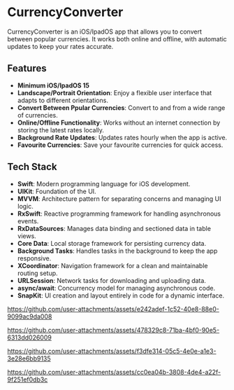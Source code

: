 # CurrencyConverter

CurrencyConverter is an iOS/IpadOS app that allows you to convert between popular currencies. It works both online and offline, with automatic updates to keep your rates accurate.

## Features

- **Minimum iOS/IpadOS 15**
- **Landscape/Portrait Orientation**: Enjoy a flexible user interface that adapts to different orientations.
- **Convert Between Ppular Currencies**: Convert to and from a wide range of currencies.
- **Online/Offline Functionality**: Works without an internet connection by storing the latest rates locally.
- **Background Rate Updates**: Updates rates hourly when the app is active.
- **Favourite Currencies**: Save your favourite currencies for quick access.

## Tech Stack

- **Swift**: Modern programming language for iOS development.
- **UIKit**: Foundation of the UI.
- **MVVM**: Architecture pattern for separating concerns and managing UI logic.
- **RxSwift**: Reactive programming framework for handling asynchronous events.
- **RxDataSources**: Manages data binding and sectioned data in table views.
- **Core Data**: Local storage framework for persisting currency data.
- **Background Tasks**: Handles tasks in the background to keep the app responsive.
- **XCoordinator**: Navigation framework for a clean and maintainable routing setup.
- **URLSession**: Network tasks for downloading and uploading data.
- **async/await**: Concurrency model for managing asynchronous code.
- **SnapKit**: UI creation and layout entirely in code for a dynamic interface.


https://github.com/user-attachments/assets/e242adef-1c52-40e8-88e0-9099ac9da008


https://github.com/user-attachments/assets/478329c8-71ba-4bf0-90e5-6313dd026009


https://github.com/user-attachments/assets/f3dfe314-05c5-4e0e-a1e3-3e28e6bb9135


https://github.com/user-attachments/assets/cc0ea04b-3808-4de4-a22f-9f251ef0db3c



